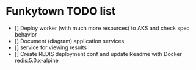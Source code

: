 # Funkytown TODO list

- [] Deploy worker (with much more resources) to AKS and check spec behavior
- [] Document (diagram) application services
- [] service for viewing results
- [] Create REDIS deployment conf and update Readme with Docker redis:5.0.x-alpine  